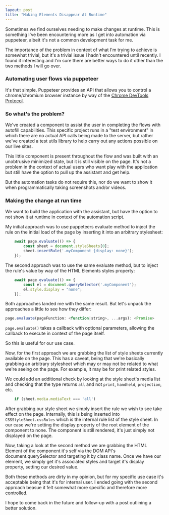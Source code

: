 ```yaml
---
layout: post
title: "Making Elements Disappear At Runtime"
---
```

Sometimes we find ourselves needing to make changes at runtime. This is something I've been encountering more as I get into automation via puppeteer, albeit it's not a common development task for me.

The importance of the problem in context of what I'm trying to achieve is somewhat trivial, but it's a trivial issue I hadn't encountered until recently. I found it interesting and I'm sure there are better ways to do it other than the two methods I will go over.

### Automating user flows via puppeteer 

It's that simple. Puppeteer provides an API that allows you to control a chrome/chromium browser instance by way of the [Chrome DevTools Protocol](https://chromedevtools.github.io/devtools-protocol/). 

### So what's the problem?

We've created a component to assist the user in completing the flows with autofill capabilities. This specific project runs in a "test environment" in which there are no actual API calls being made to the server, but rather we've created a test utils library to help carry out any actions possible on our live sites.

This little component is present throughout the flow and was built with an unobtrusive minimized state, but it is still visible on the page. It's not a problem in the context of actual users who want play with the application but still have the option to pull up the assistant and get help.

But the automation tasks do not require this, nor do we want to show it when programmatically taking screenshots and/or videos.

### Making the change at run time

We want to build the application with the assistant, but have the option to not show it at runtime in context of the automation script.

My initial approach was to use puppeteers evaluate method to inject the rule on the initial load of the page by inserting it into an arbitrary stylesheet:

```JavaScript
    await page.evaluate(() => {
        const sheet = document.styleSheets[0];
        sheet.insertRule('.myComponent {display: none}');
    });
```

The second approach was to use the same evaluate method, but to inject the rule's value by way of the HTML Elements styles property:

```JavaScript
    await page.evaluate(() => {
        const el = document.querySelector('.myComponent');
        el.style.display = "none";
    });
```            


Both approaches landed me with the same result. But let's unpack the approaches a little to see how they differ:

```JavaScript 
page.evaluate(pageFunction: <function|string>, ...args): <Promise>
```

`page.evaluate()` takes a callback with optional parameters, allowing the callback to execute in context of the page itself.

So this is useful for our use case.

Now, for the first approach we are grabbing the list of style sheets currently available on the page. This has a caveat, being that we're basically grabbing an arbitrary stylesheet which may or may not be related to what we're seeing on the page. For example, it may be for print related styles. 

We could add an additional check by looking at the style sheet's media list and checking that the type returns `all` and not `print`, `handheld`, `projection`, etc.

```JavaScript
    if (sheet.media.mediaText === 'all')
```

After grabbing our style sheet we simply insert the rule we wish to see take effect on the page. Internally, this is being inserted into `CSSStyleSheet.cssRules` which is the internal rule list of the style sheet. 
In our case we're setting the display property of the root element of the component to none. The component is still rendered, it's just simply not displayed on the page. 

Now, taking a look at the second method we are grabbing the HTML Element of the component it's self via the DOM API's document.querySelector and targeting it by class name. Once we have our element, we simply get it's associated styles and target it's display property, setting our desired value.

Both these methods are dirty in my opinion, but for my specific use case it's acceptable being that it's for internal user. I ended going with the second approach beasue it felt somewhat more specific and therefore more controlled.

I hope to come back in the future and follow-up with a post outlining a better solution.
